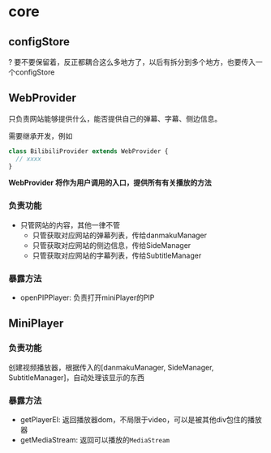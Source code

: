 # core
## configStore
? 要不要保留着，反正都耦合这么多地方了，以后有拆分到多个地方，也要传入一个configStore

## WebProvider
只负责网站能够提供什么，能否提供自己的弹幕、字幕、侧边信息。

需要继承开发，例如
```js
class BilibiliProvider extends WebProvider {
  // xxxx
}
```

**WebProvider 将作为用户调用的入口，提供所有有关播放的方法**

### 负责功能
- 只管网站的内容，其他一律不管
  - 只管获取对应网站的弹幕列表，传给danmakuManager
  - 只管获取对应网站的侧边信息，传给SideManager
  - 只管获取对应网站的字幕列表，传给SubtitleManager
### 暴露方法
- openPIPPlayer: 负责打开miniPlayer的PIP

## MiniPlayer
### 负责功能
创建视频播放器，根据传入的[danmakuManager, SideManager, SubtitleManager]，自动处理该显示的东西

### 暴露方法
- getPlayerEl: 返回播放器dom，不局限于video，可以是被其他div包住的播放器
- getMediaStream: 返回可以播放的`MediaStream`